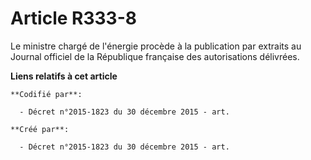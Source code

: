 # Article R333-8

Le ministre chargé de l'énergie procède à la publication par extraits au Journal officiel de la République française des
autorisations délivrées.

**Liens relatifs à cet article**

	**Codifié par**:

	  - Décret n°2015-1823 du 30 décembre 2015 - art.

	**Créé par**:

	  - Décret n°2015-1823 du 30 décembre 2015 - art.
